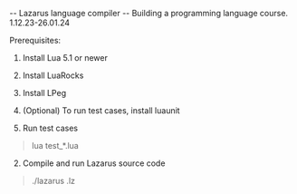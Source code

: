 -- Lazarus language compiler --
Building a programming language course. 1.12.23-26.01.24

Prerequisites:
1. Install Lua 5.1 or newer
2. Install LuaRocks
3. Install LPeg
4. (Optional) To run test cases, install luaunit

1. Run test cases
>lua test_*.lua

2. Compile and run Lazarus source code
> ./lazarus <filename>.lz